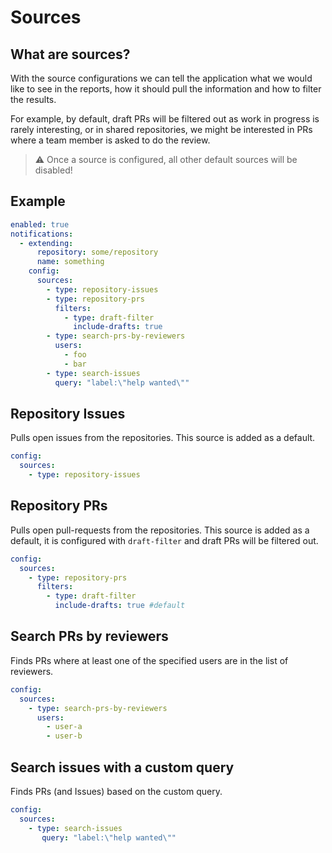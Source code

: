 # Sources

## What are sources?
With the source configurations we can tell the application what we would like to see in the reports, how it should pull the information and how to filter the results.

For example, by default, draft PRs will be filtered out as work in progress is rarely interesting, or in shared repositories, we might be interested in PRs where a team member is asked to do the review.

> ⚠ Once a source is configured, all other default sources will be disabled!

## Example

```yaml
enabled: true
notifications:
  - extending:
      repository: some/repository
      name: something
    config:
      sources:
        - type: repository-issues
        - type: repository-prs
          filters:
            - type: draft-filter
              include-drafts: true
        - type: search-prs-by-reviewers
          users:
            - foo
            - bar
        - type: search-issues
          query: "label:\"help wanted\""
```

## Repository Issues
Pulls open issues from the repositories. This source is added as a default.

```yaml
config:
  sources:
    - type: repository-issues
```

## Repository PRs
Pulls open pull-requests from the repositories. This source is added as a default, it is configured with `draft-filter` and draft PRs will be filtered out.

```yaml
config:
  sources:
    - type: repository-prs
      filters:
        - type: draft-filter
          include-drafts: true #default
```

## Search PRs by reviewers
Finds PRs where at least one of the specified users are in the list of reviewers.

```yaml
config:
  sources:
    - type: search-prs-by-reviewers
      users:
        - user-a
        - user-b
```

## Search issues with a custom query
Finds PRs (and Issues) based on the custom query.

```yaml
config:
  sources:
    - type: search-issues
       query: "label:\"help wanted\""
```
